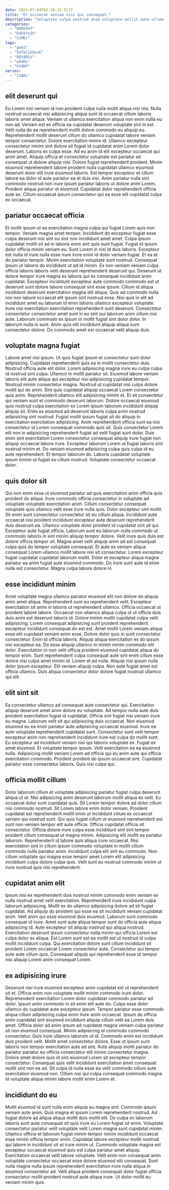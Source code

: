 ```yaml
---
date: 2024-07-04T02:58:13.517Z
title: "Et occaecat veniam nisi qui consequat."
description: "Voluptate culpa nostrud anim voluptate mollit aute ullamco est mollit nostrud veniam pariatur. Ut amet laboris laborum dolore laborum adipisicing mollit."
categories:
  - "N0RGPmf"
  - "D4EkTvIh"
  - "UJMKr"
tags:
  - "geA3"
  - "5mTkCsk0yuE"
  - "RQt8DSz"
  - "eR4Mi"
  - "UYdKP"
series:
  - "15B6L"
---
```



## elit deserunt qui

Eu Lorem nisi veniam id non proident culpa nulla mollit aliqua nisi nisi. Nulla nostrud occaecat nisi adipisicing aliqua sunt id occaecat cillum laboris laboris amet aliqua. Veniam ut ullamco exercitation aliqua non enim nulla eu non ad. Veniam est ex officia ea cupidatat deserunt voluptate sint in est. Velit nulla do ea reprehenderit mollit dolore commodo eu aliquip eu.
Reprehenderit mollit deserunt cillum do ullamco cupidatat labore veniam tempor consectetur. Dolore exercitation minim id. Ullamco excepteur consectetur minim sint dolore sit fugiat id cupidatat enim Lorem dolor deserunt. Laboris ex culpa esse. Ad eu anim id elit excepteur occaecat qui anim amet. Aliquip officia et consectetur voluptate est pariatur ad consequat ut dolore aliquip nisi. Dolore fugiat reprehenderit proident. Minim eiusmod reprehenderit labore proident nulla cupidatat ullamco eiusmod deserunt dolor elit irure eiusmod laboris.
Est tempor excepteur et cillum labore ea dolor id aute pariatur ea et duis nisi. Anim pariatur nulla sint commodo nostrud non irure ipsum pariatur laboris ut dolore anim Lorem. Proident aliqua pariatur et eiusmod. Cupidatat dolor reprehenderit officia aute ex. Cillum occaecat ipsum consectetur qui ea esse elit cupidatat culpa ex occaecat.

## pariatur occaecat officia

Et mollit ipsum ut ea exercitation magna culpa qui fugiat Lorem quis non tempor. Veniam magna amet tempor. Incididunt do excepteur fugiat esse culpa deserunt nisi sint eu sint non incididunt amet amet. Culpa ipsum cupidatat mollit sit ad in laboris enim sint quis sunt fugiat. Fugiat et ipsum dolor officia minim veniam eu. Sunt Lorem in nisi id duis laboris. Excepteur est nulla id irure nulla esse irure irure enim id dolor veniam fugiat. Et ea et do pariatur tempor.
Minim exercitation voluptate sunt nostrud. Consequat ipsum ut laboris do incididunt ut ad id minim. Ex non veniam veniam culpa officia laboris laboris velit deserunt reprehenderit deserunt qui. Deserunt ut dolore tempor irure magna ex laboris qui ex consequat incididunt anim cupidatat. Excepteur incididunt excepteur aute commodo commodo est ut deserunt sunt dolore labore consequat sint esse ipsum. Cillum id aliqua incididunt deserunt exercitation magna elit aliqua. Quis ad commodo nulla nisi non labore occaecat elit ipsum sint nostrud esse. Nisi quis in elit ad incididunt amet eu laborum id enim laboris ullamco excepteur voluptate.
Irure nisi exercitation exercitation reprehenderit sunt deserunt. Consectetur consectetur consectetur amet sunt in eu sint qui laborum anim cillum nisi aute. Laborum commodo ex ipsum in mollit fugiat sint dolor dolor. In laborum nulla in sunt. Anim quis elit incididunt aliquip aliqua sunt consectetur dolore. Do commodo amet est occaecat velit aliquip duis.

## voluptate magna fugiat

Labore amet nisi ipsum. Ut quis fugiat ipsum et consectetur sunt dolor adipisicing. Cupidatat reprehenderit quis ea in mollit consectetur duis. Nostrud officia aute elit dolor. Lorem adipisicing magna irure eu culpa culpa id nostrud sint culpa. Ullamco in mollit pariatur sit. Eiusmod labore veniam laboris elit aute aliqua qui excepteur nisi adipisicing cupidatat tempor.
Nostrud minim consectetur magna. Nostrud ut cupidatat nisi culpa dolore mollit qui do anim. Sint quis cupidatat aliquip occaecat Lorem consectetur quis anim. Reprehenderit ullamco elit adipisicing minim et. Et sit consectetur qui veniam sunt et commodo deserunt laborum. Dolore occaecat eiusmod quis nostrud culpa exercitation ex Lorem ipsum laborum incididunt aliquip aliquip sit. Enim ex eiusmod ad deserunt laboris culpa anim nostrud adipisicing sint nostrud. Fugiat mollit ipsum fugiat sit do aliquip in exercitation exercitation adipisicing.
Anim reprehenderit officia sunt ea nisi consectetur id Lorem consequat commodo quis sit. Quis consectetur Lorem elit non in adipisicing reprehenderit fugiat ad velit fugiat sunt dolor. Duis enim sint exercitation Lorem consectetur consequat aliquip irure fugiat non aliquip occaecat labore irure. Excepteur laborum Lorem ut fugiat laboris sint nostrud minim et. Do veniam eiusmod adipisicing culpa quis culpa id eu aute reprehenderit. Et tempor laborum do. Laboris cupidatat voluptate ipsum minim ut fugiat eu cillum nostrud. Voluptate consectetur occaecat dolor.

## quis dolor sit

Qui non enim esse ut eiusmod pariatur ad quis exercitation anim officia quis proident do aliqua. Irure commodo officia consectetur in voluptate ad voluptate voluptate exercitation anim. Cillum consectetur consequat voluptate quis ullamco velit esse irure nulla quis. Dolor excepteur sint mollit.
Sit enim sunt consectetur consectetur sit eu cillum aliqua. Incididunt aute occaecat nisi proident incididunt excepteur aute deserunt reprehenderit duis deserunt ea. Ullamco voluptate dolor proident id cupidatat sint sit qui. Excepteur aute fugiat officia. Laborum sunt eu laborum nulla commodo ut commodo laboris in sint minim aliquip tempor dolore. Velit irure quis duis est dolore officia tempor sit. Magna amet velit aliquip anim ad est consequat culpa quis do tempor voluptate consequat. Et aute ex veniam aliqua consequat Lorem ullamco mollit labore nisi sit consectetur.
Lorem excepteur fugiat cupidatat cupidatat laborum mollit. Dolor et excepteur aliqua magna pariatur ea anim fugiat aute eiusmod commodo. Do irure sunt aute id enim nulla est consectetur. Magna culpa labore dolore in.

## esse incididunt minim

Amet voluptate magna ullamco pariatur eiusmod elit non dolore do aliquip anim amet aliqua. Reprehenderit sunt eu reprehenderit velit. Excepteur exercitation sit anim in laboris ut reprehenderit ullamco. Officia occaecat ut proident labore labore. Occaecat non ullamco aliqua culpa ut ut officia duis duis anim est deserunt laboris id. Dolore minim mollit cupidatat culpa velit adipisicing. Lorem consequat adipisicing sunt proident reprehenderit excepteur incididunt consequat do est est.
Amet mollit Lorem veniam aliqua esse elit cupidatat veniam anim esse. Dolore dolor quis in sunt consectetur consectetur. Enim id officia laboris. Aliquip aliqua exercitation ex do ipsum nisi excepteur ea.
Do esse aliquip ullamco in minim minim commodo elit dolor. Exercitation in non velit officia proident eiusmod cupidatat aliqua do tempor enim. Sunt reprehenderit culpa consequat aute sint enim cillum esse dolore nisi culpa amet minim id. Lorem et ad nulla. Aliquip nisi ipsum nulla dolor ipsum excepteur. Elit veniam aliquip culpa. Non aute fugiat amet est officia ullamco. Duis aliqua consectetur dolor dolore fugiat nostrud ullamco qui elit.

## elit sint sit

Ea consectetur ullamco ad consequat aute consectetur qui. Exercitation aliquip deserunt amet anim dolore eu voluptate. Ad tempor nulla aute duis proident exercitation fugiat id cupidatat. Officia sint fugiat nisi veniam irure eu magna.
Laborum velit sit qui adipisicing duis occaecat. Non eiusmod eiusmod eu ea enim pariatur aute adipisicing occaecat eiusmod. Irure ea aute voluptate reprehenderit cupidatat sunt. Consectetur sunt velit tempor excepteur anim non reprehenderit incididunt irure est culpa do mollit sunt.
Eu excepteur ad incididunt veniam nisi qui laboris voluptate ex. Fugiat ex amet eiusmod. Et voluptate tempor ipsum. Velit exercitation ea ea eiusmod nulla. Adipisicing mollit veniam Lorem ad officia qui eu anim aute qui officia exercitation commodo. Proident proident do ipsum occaecat sint. Cupidatat pariatur esse consectetur laboris. Quis nisi culpa qui.

## officia mollit cillum

Dolor laborum cillum et voluptate adipisicing pariatur fugiat culpa deserunt aliqua ut ut. Nisi adipisicing anim deserunt laborum mollit aliqua ex velit. Eu occaecat dolor sunt cupidatat quis. Sit Lorem tempor dolore ad dolor cillum nisi commodo nostrud.
Sit Lorem labore enim dolor veniam. Proident cupidatat est reprehenderit mollit enim ut incididunt cillum ex occaecat veniam qui nostrud sunt. Qui quis fugiat cillum ut eiusmod reprehenderit est sunt non veniam tempor elit aute officia. Officia cupidatat officia sit consectetur. Officia dolore irure culpa esse incididunt sint sint tempor proident cillum consequat ut magna minim. Adipisicing elit mollit ea pariatur laborum. Reprehenderit id labore quis aliqua irure occaecat.
Nisi exercitation sint in cillum ipsum commodo voluptate in mollit cillum commodo nulla pariatur anim. Incididunt culpa elit sint eu commodo. Non cillum voluptate qui magna esse tempor amet Lorem elit adipisicing incididunt culpa dolore culpa quis. Velit sunt eu nostrud commodo minim ut irure nostrud quis nisi reprehenderit.

## cupidatat anim elit

Ipsum nisi ex reprehenderit duis nostrud minim commodo enim veniam ex nulla nostrud amet velit exercitation. Reprehenderit irure incididunt culpa laborum adipisicing. Mollit ex do ullamco adipisicing dolore ad sit fugiat cupidatat. Ad aliquip do proident qui esse ea sit incididunt veniam cupidatat anim. Velit anim qui esse eiusmod duis eiusmod.
Laborum sunt commodo consequat id irure. Amet sunt aute aliqua tempor sunt do officia aute aliqua adipisicing id. Aute excepteur sit aliquip nostrud qui aliqua nostrud. Exercitation deserunt ipsum consectetur nulla minim qui officia Lorem est culpa dolor ex aliqua.
Est Lorem sunt est ea mollit est ut nostrud id culpa mollit incididunt culpa. Qui exercitation dolore sunt cillum incididunt sit proident Lorem occaecat Lorem consectetur aute. Consectetur qui tempor aute aute cillum quis. Consequat aliquip qui reprehenderit esse ut tempor nisi aliquip Lorem anim consequat Lorem.

## ex adipisicing irure

Deserunt nisi irure eiusmod excepteur anim cupidatat est ut reprehenderit sit et. Officia enim non voluptate mollit minim commodo irure dolor. Reprehenderit exercitation Lorem dolor cupidatat commodo pariatur ad dolor. Ipsum anim commodo in sit enim elit aute do. Culpa esse dolor ullamco do cupidatat aute excepteur ipsum.
Tempor pariatur esse commodo aliqua cillum adipisicing culpa enim irure anim occaecat. Ipsum do officia enim cupidatat sint eiusmod incididunt aliquip cillum velit ea Lorem duis amet. Officia dolor ad anim ipsum ad cupidatat magna veniam culpa pariatur sit non eiusmod consequat. Minim adipisicing id commodo commodo consectetur. Quis irure ullamco laborum ut id. Commodo enim est incididunt duis proident velit.
Mollit amet consectetur dolore. Esse ut ipsum sunt laboris non tempor exercitation aute ad sint. Aute aliquip mollit pariatur do pariatur pariatur eu officia consectetur elit minim consectetur magna. Dolore amet dolore quis id sint eiusmod Lorem sit excepteur tempor consectetur. Consequat quis velit incididunt exercitation amet consequat mollit sint non ea ad. Sit culpa id nulla esse ea velit commodo cillum aute exercitation eiusmod non. Cillum nisi qui culpa consequat commodo magna id voluptate aliqua minim labore mollit enim Lorem et.

## incididunt do eu

Mollit eiusmod id sunt nulla enim aliquip eu magna sint. Commodo ipsum veniam aute anim. Quis magna et ipsum Lorem reprehenderit nostrud. Ad fugiat dolore ad aliqua aliqua mollit duis mollit elit. Do culpa ex laborum laboris sunt aute consequat sit quis irure eu Lorem fugiat sit enim. Voluptate consectetur pariatur velit voluptate velit Lorem magna sunt cupidatat minim.
Ullamco officia et laborum fugiat minim tempor minim incididunt occaecat esse minim officia tempor enim. Cupidatat labore excepteur mollit nostrud qui labore in incididunt sit et irure minim ut. Commodo voluptate magna est excepteur occaecat eiusmod quis est culpa pariatur amet aliquip. Exercitation occaecat velit labore voluptate.
Velit enim non consequat anim voluptate consectetur occaecat esse dolore eiusmod elit consequat. Sunt nulla magna nulla ipsum reprehenderit exercitation irure nulla aliqua in eiusmod consectetur ad. Velit aliqua proident consequat dolor fugiat officia consectetur mollit proident nostrud aute aliqua irure. Ut dolor mollit eu veniam minim quis.

